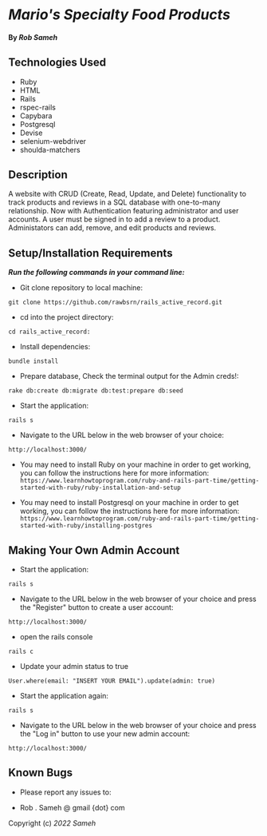 # _Mario's Specialty Food Products_

#### By _**Rob Sameh**_

## Technologies Used

* Ruby
* HTML
* Rails
* rspec-rails
* Capybara
* Postgresql
* Devise
* selenium-webdriver
* shoulda-matchers

## Description

A website with CRUD (Create, Read, Update, and Delete) functionality to track products and reviews in a SQL database with one-to-many relationship. Now with Authentication featuring administrator and user accounts. A user must be signed in to add a review to a product. Administators can add, remove, and edit products and reviews.



## Setup/Installation Requirements

**_Run the following commands in your command line:_**

*  Git clone repository to local machine:

```
git clone https://github.com/rawbsrn/rails_active_record.git
```
* cd into the project directory:

```
cd rails_active_record:
```
* Install dependencies:

```
bundle install
```
* Prepare database, Check the terminal output for the Admin creds!:

```
rake db:create db:migrate db:test:prepare db:seed
```
* Start the application:

```
rails s
```
* Navigate to the URL below in the web browser of your choice:

```
http://localhost:3000/
```

* You may need to install Ruby on your machine in order to get working, you can follow the instructions here for more information: `https://www.learnhowtoprogram.com/ruby-and-rails-part-time/getting-started-with-ruby/ruby-installation-and-setup`

* You may need to install Postgresql on your machine in order to get working, you can follow the instructions here for more information: `https://www.learnhowtoprogram.com/ruby-and-rails-part-time/getting-started-with-ruby/installing-postgres`

## Making Your Own Admin Account

* Start the application:

```
rails s
```
* Navigate to the URL below in the web browser of your choice and press the "Register" button to create a user account:

```
http://localhost:3000/
```
* open the rails console

```
rails c
```
* Update your admin status to true

```
User.where(email: "INSERT YOUR EMAIL").update(admin: true)
```
* Start the application again:

```
rails s
```
* Navigate to the URL below in the web browser of your choice and press the "Log in" button to use your new admin account:

```
http://localhost:3000/
```

## Known Bugs

* Please report any issues to: 

* Rob . Sameh @ gmail {dot} com

Copyright (c) _2022_ _Sameh_